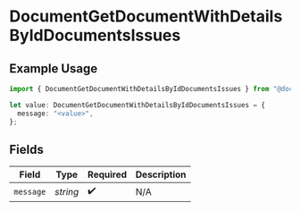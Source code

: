 # DocumentGetDocumentWithDetailsByIdDocumentsIssues

## Example Usage

```typescript
import { DocumentGetDocumentWithDetailsByIdDocumentsIssues } from "@documenso/sdk-typescript/models/errors";

let value: DocumentGetDocumentWithDetailsByIdDocumentsIssues = {
  message: "<value>",
};
```

## Fields

| Field              | Type               | Required           | Description        |
| ------------------ | ------------------ | ------------------ | ------------------ |
| `message`          | *string*           | :heavy_check_mark: | N/A                |
